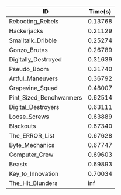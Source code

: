 |ID|Time(s)|
|-|-|
|Rebooting_Rebels|0.13768|
|Hackerjacks|0.21129|
|Smalltalk_Dribble|0.25274|
|Gonzo_Brutes|0.26789|
|Digitally_Destroyed|0.31639|
|Pseudo_Boom|0.31740|
|Artful_Maneuvers|0.36792|
|Grapevine_Squad|0.48007|
|Pint_Sized_Benchwarmers|0.62514|
|Digital_Destroyers|0.63111|
|Loose_Screws|0.63889|
|Blackouts|0.67340|
|The_ERROR_List|0.67628|
|Byte_Mechanics|0.67747|
|Computer_Crew|0.69603|
|Beasts|0.69893|
|Key_to_Innovation|0.70034|
|The_Hit_Blunders|inf|
